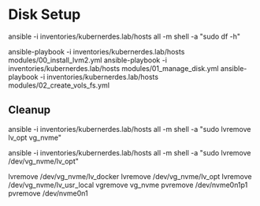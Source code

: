 # Disk Setup

ansible -i inventories/kubernerdes.lab/hosts all -m shell -a "sudo df -h"

ansible-playbook -i inventories/kubernerdes.lab/hosts modules/00_install_lvm2.yml
ansible-playbook -i inventories/kubernerdes.lab/hosts modules/01_manage_disk.yml
ansible-playbook -i inventories/kubernerdes.lab/hosts modules/02_create_vols_fs.yml


## Cleanup
ansible -i inventories/kubernerdes.lab/hosts all -m shell -a "sudo lvremove lv_opt vg_nvme"

ansible -i inventories/kubernerdes.lab/hosts all -m shell -a "sudo lvremove /dev/vg_nvme/lv_opt"


lvremove /dev/vg_nvme/lv_docker
lvremove /dev/vg_nvme/lv_opt
lvremove /dev/vg_nvme/lv_usr_local
vgremove vg_nvme
pvremove /dev/nvme0n1p1
pvremove /dev/nvme0n1
